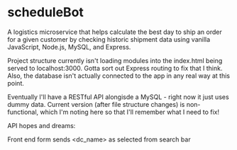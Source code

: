 # scheduleBot

A logistics microservice that helps calculate the best day to ship an order for
a given customer by checking historic shipment data using vanilla JavaScript, Node.js, MySQL, and Express.

Project structure currently isn't loading modules into the index.html being served to localhost:3000. Gotta sort out Express routing to fix that I think. Also, the database isn't actually connected to the app in any real way at this point.

Eventually I'll have a RESTful API alongisde a MySQL - right now it just uses dummy data. Current version (after file structure changes) is non-functional, which I'm noting here so that I'll remember what I need to fix!

API hopes and dreams:

Front end form sends <dc_name> as selected from search bar
